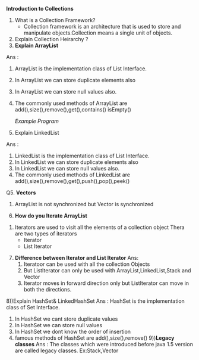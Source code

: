 **Introduction to Collections**
1. What is a Collection Framework?
      * Collection framework is an architecture that is used to store and manipulate 
    objects.Collection means a single unit of objects.
2. Explain Collection Heirarchy ?
3. ****Explain ArrayList****
 
Ans :
1. ArrayList is the implementation class of List Interface.
1. In ArrayList we can store duplicate elements also
1. In ArrayList we can store null values also.
1. The commonly used methods of ArrayList are add(),size(),remove(),get(),contains()
isEmpty()
   
    *Example Program*


4. Explain LinkedList
 
Ans :
1. LinkedList is the implementation class of List Interface.
1. In LinkedList we can store duplicate elements also
1. In LinkedList we can store null values also.
1. The commonly used methods of LinkedList are add(),size(),remove(),get(),push(),pop(),peek()
  


Q5.  **Vectors** 
1. ArrayList is not synchronized but Vector is synchronized

 
6) **How do you Iterate ArrayList**
1. Iterators are used to visit all the elements of a collection object
Thera are two types of iterators
   * Iterator
   * List Iterator
7) **Difference between Iterator and List Iterator**
Ans: 
   1. Iteratoor can be used with all the collection Objects
    2. But ListIterator can only be used with ArrayList,LinkedList,Stack and Vector
    1. Iterator moves in forward direction only but ListIterator can move in both the 
    directions.
       
8))Explain HashSet& LinkedHashSet
Ans : HashSet is the implementation class of Set Interface.
1. In HashSet we cant store duplicate values
2. In HashSet we can store null values
3. In HashSet we dont know the order of insertion
4. famous methods of HashSet are add(),size(),remove()
9))**Legacy classes**
   Ans : The classes which were introduced before java 1.5 version are called legacy 
   classes.
   Ex:Stack,Vector
   
       
   